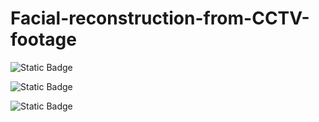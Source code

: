 # Facial-reconstruction-from-CCTV-footage

![Static Badge](https://img.shields.io/badge/Gpt%20Chat%20link-%23000000?style=flat&logo=chatgpt&link=https%3A%2F%2Fchatgpt.com%2Fc%2F66eeaa71-58b0-8010-87bb-8816b1afb335)

![Static Badge](https://img.shields.io/badge/Dataset-%23000000?style=flat&logo=chatgpt&link=https%3A%2F%2Fwww.kaggle.com%2Fdatasets%2Fselfishgene%2Fyoutube-faces-with-facial-keypoints)

![Static Badge](https://img.shields.io/badge/Whimsical%20Mindmap-%23000000?style=flat&logo=chatgpt&link=https%3A%2F%2Fwhimsical.com%2Fethos-24-iit-guwahati-4EKrywTGGDVYnw8zFqMWsW)
